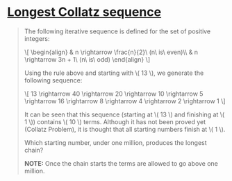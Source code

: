 # [Longest Collatz sequence](https://projecteuler.net/problem=14)

> The following iterative sequence is defined for the set of positive integers:
> 
> \\[
> \begin{align}
> & n \\rightarrow \\frac{n}{2}\ (n\ is\ even)\\\\
> & n \\rightarrow 3n + 1\ (n\ is\ odd)
> \end{align}
> \\]
> 
> Using the rule above and starting with \\( 13 \\), we generate the following sequence:
> 
> \\[
> 13 \\rightarrow 40 \\rightarrow 20 \\rightarrow 10 \\rightarrow 5 \\rightarrow 16 \\rightarrow 8 \\rightarrow 4 \\rightarrow 2 \\rightarrow 1
> \\]
> 
> It can be seen that this sequence (starting at \\( 13 \\) and finishing at \\( 1 \\)) contains \\( 10 \\) terms. Although it has not been proved yet (Collatz Problem), it is thought that all starting numbers finish at \\( 1 \\).
> 
> Which starting number, under one million, produces the longest chain?
> 
> **NOTE:** Once the chain starts the terms are allowed to go above one million.
